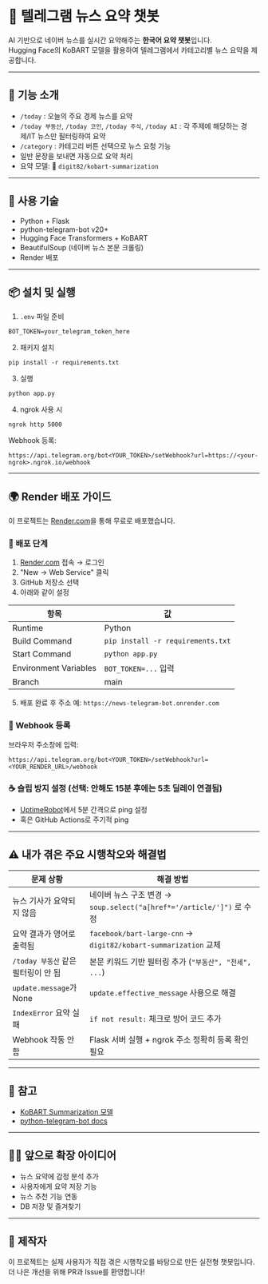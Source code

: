 # 🤖 텔레그램 뉴스 요약 챗봇

AI 기반으로 네이버 뉴스를 실시간 요약해주는 **한국어 요약 챗봇**입니다.  
Hugging Face의 KoBART 모델을 활용하여 텔레그램에서 카테고리별 뉴스 요약을 제공합니다.

---

## 🚀 기능 소개

- `/today` : 오늘의 주요 경제 뉴스를 요약
- `/today 부동산`, `/today 코인`, `/today 주식`, `/today AI` :
  각 주제에 해당하는 경제/IT 뉴스만 필터링하여 요약
- `/category` : 카테고리 버튼 선택으로 뉴스 요청 가능
- 일반 문장을 보내면 자동으로 요약 처리
- 요약 모델: 🤗 `digit82/kobart-summarization`

---

## 🧠 사용 기술

- Python + Flask
- python-telegram-bot v20+
- Hugging Face Transformers + KoBART
- BeautifulSoup (네이버 뉴스 본문 크롤링)
- Render 배포

---

## 📦 설치 및 실행

1. `.env` 파일 준비
```
BOT_TOKEN=your_telegram_token_here
```

2. 패키지 설치
```
pip install -r requirements.txt
```

3. 실행
```
python app.py
```

4. ngrok 사용 시
```
ngrok http 5000
```
Webhook 등록:
```
https://api.telegram.org/bot<YOUR_TOKEN>/setWebhook?url=https://<your-ngrok>.ngrok.io/webhook
```

---

## 🌍 Render 배포 가이드

이 프로젝트는 [Render.com](https://render.com)을 통해 무료로 배포했습니다.

### 🚀 배포 단계

1. [Render.com](https://render.com) 접속 → 로그인
2. "New → Web Service" 클릭
3. GitHub 저장소 선택
4. 아래와 같이 설정

| 항목 | 값 |
|------|-----|
| Runtime | Python |
| Build Command | `pip install -r requirements.txt` |
| Start Command | `python app.py` |
| Environment Variables | `BOT_TOKEN=...` 입력 |
| Branch | main |

5. 배포 완료 후 주소 예: `https://news-telegram-bot.onrender.com`

### 🔗 Webhook 등록

브라우저 주소창에 입력:

```
https://api.telegram.org/bot<YOUR_TOKEN>/setWebhook?url=<YOUR_RENDER_URL>/webhook
```

### ☕ 슬립 방지 설정 (선택: 안해도 15분 후에는 5초 딜레이 연결됨)

- [UptimeRobot](https://uptimerobot.com)에서 5분 간격으로 ping 설정
- 혹은 GitHub Actions로 주기적 ping

---

## ⚠️ 내가 겪은 주요 시행착오와 해결법

| 문제 상황 | 해결 방법 |
|-----------|-----------|
| 뉴스 기사가 요약되지 않음 | 네이버 뉴스 구조 변경 → `soup.select("a[href*='/article/']")` 로 수정 |
| 요약 결과가 영어로 출력됨 | `facebook/bart-large-cnn` → `digit82/kobart-summarization` 교체 |
| `/today 부동산` 같은 필터링이 안 됨 | 본문 키워드 기반 필터링 추가 (`"부동산", "전세", ...`) |
| `update.message`가 None | `update.effective_message` 사용으로 해결 |
| `IndexError` 요약 실패 | `if not result:` 체크로 방어 코드 추가 |
| Webhook 작동 안 함 | Flask 서버 실행 + ngrok 주소 정확히 등록 확인 필요 |

---

## 📄 참고

- [KoBART Summarization 모델](https://huggingface.co/digit82/kobart-summarization)
- [python-telegram-bot docs](https://docs.python-telegram-bot.org/)

---

## 🙋‍♀️ 앞으로 확장 아이디어

- 뉴스 요약에 감정 분석 추가
- 사용자에게 요약 저장 기능
- 뉴스 추천 기능 연동
- DB 저장 및 즐겨찾기

---

## 👏 제작자

이 프로젝트는 실제 사용자가 직접 겪은 시행착오를 바탕으로 만든 실전형 챗봇입니다.
더 나은 개선을 위해 PR과 Issue를 환영합니다!